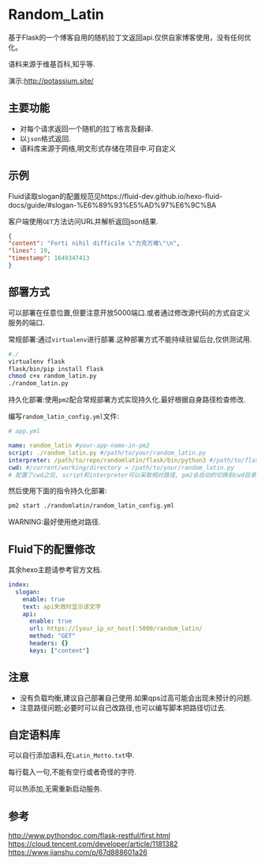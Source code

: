 # Random_Latin
基于Flask的一个博客自用的随机拉丁文返回api.仅供自家博客使用，没有任何优化。

语料来源于维基百科,知乎等.

演示:http://potassium.site/

## 主要功能
- 对每个请求返回一个随机的拉丁格言及翻译.
- 以`json`格式返回.
- 语料库来源于网络,明文形式存储在项目中.可自定义
## 示例
Fluid读取slogan的配置规范见https://fluid-dev.github.io/hexo-fluid-docs/guide/#slogan-%E6%89%93%E5%AD%97%E6%9C%BA

客户端使用`GET`方法访问URL并解析返回json结果.

```json
{
"content": "Forti nihil difficile \"力克万难\"\n",
"lines": 19,
"timestamp": 1649347413
}
```

## 部署方式
可以部署在任意位置,但要注意开放5000端口.或者通过修改源代码的方式自定义服务的端口.

常规部署:通过`virtualenv`进行部署.这种部署方式不能持续驻留后台,仅供测试用.

```bash
#./
virtualenv flask
flask/bin/pip install flask
chmod c+x random_latin.py
./random_latin.py
```

持久化部署:使用`pm2`配合常规部署方式实现持久化.最好根据自身路径检查修改.

编写`random_latin_config.yml`文件:

```yaml
# app.yml

name: random_latin #your-app-name-in-pm2
script: ./random_latin.py #/path/to/your/random_latin.py
interpreter: /path/to/repo/randomlatin/flask/bin/python3 #/path/to/flask_venv/bin/python
cwd: #/current/working/directory = /path/to/your/random_latin.py
# 配置了cwd之后, script和interpreter可以采取相对路径, pm2会自动的切换到cwd目录再执行启动应用的操作
```
然后使用下面的指令持久化部署:
```bash
pm2 start ./randomlatin/random_latin_config.yml
```
WARNING:最好使用绝对路径.

## Fluid下的配置修改
其余hexo主题请参考官方文档.
```yaml
index:
  slogan:
    enable: true
    text: api失效时显示该文字
    api:
      enable: true
      url: https://[your_ip_or_host]:5000/random_latin/
      method: "GET"
      headers: {}
      keys: ["content"]
```
## 注意

- 没有负载均衡,建议自己部署自己使用.如果qps过高可能会出现未预计的问题.
- 注意路径问题;必要时可以自己改路径,也可以编写脚本把路径切过去.



## 自定语料库
可以自行添加语料,在`Latin_Motto.txt`中.

每行载入一句,不能有空行或者奇怪的字符.

可以热添加,无需重新启动服务.

## 参考
http://www.pythondoc.com/flask-restful/first.html
https://cloud.tencent.com/developer/article/1181382
https://www.jianshu.com/p/67d888601a26